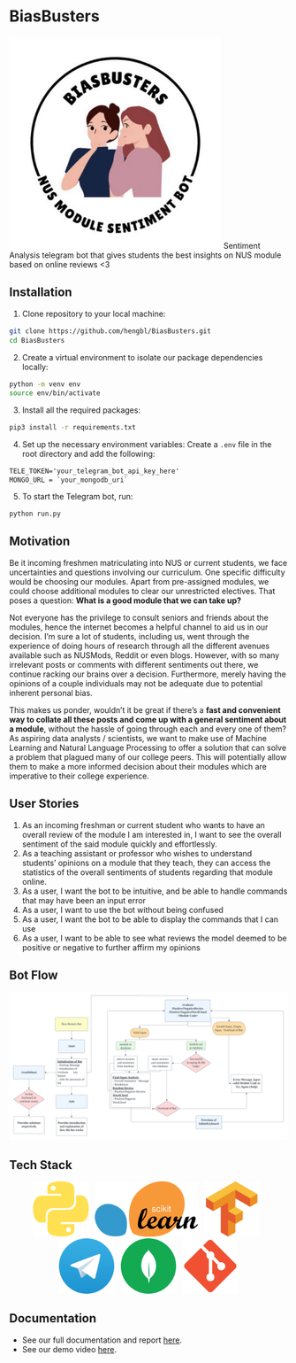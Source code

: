 # BiasBusters
<img src="images/logo.png" width="384" height="384">
Sentiment Analysis telegram bot that gives students the best insights on NUS module based on online reviews &lt;3 

## Installation
1. Clone repository to your local machine:
```bash
git clone https://github.com/hengbl/BiasBusters.git
cd BiasBusters
```
2. Create a virtual environment to isolate our package dependencies locally:
```bash
python -m venv env
source env/bin/activate
```
3. Install all the required packages:
```bash
pip3 install -r requirements.txt
```
4. Set up the necessary environment variables:
Create a `.env` file in the root directory and add the following:
```plaintext
TELE_TOKEN='your_telegram_bot_api_key_here'
MONGO_URL = `your_mongodb_uri`
```
5. To start the Telegram bot, run:
```bash
python run.py
```

## Motivation
Be it incoming freshmen matriculating into NUS or current students, we face uncertainties and questions involving our curriculum. One specific difficulty would be choosing our modules. Apart from pre-assigned modules, we could choose additional modules to clear our unrestricted electives. That poses a question: **What is a good module that we can take up?**

Not everyone has the privilege to consult seniors and friends about the modules, hence the internet becomes a helpful channel to aid us in our decision. I’m sure a lot of students, including us, went through the experience of doing hours of research through all the different avenues available such as NUSMods, Reddit or even blogs. However, with so many irrelevant posts or comments with different sentiments out there, we continue racking our brains over a decision. Furthermore, merely having the opinions of a couple individuals may not be adequate due to potential inherent personal bias. 

This makes us ponder, wouldn’t it be great if there’s a **fast and convenient way to collate all these posts and come up with a general sentiment about a module**, without the hassle of going through each and every one of them? As aspiring data analysts / scientists, we want to make use of Machine Learning and Natural Language Processing to offer a solution that can solve a problem that plagued many of our college peers. This will potentially allow them to make a more informed decision about their modules which are imperative to their college experience.

## User Stories
1. As an incoming freshman or current student who wants to have an overall review of the module I am interested in, I want to see the overall sentiment of the said module quickly and effortlessly. 
2. As a teaching assistant or professor who wishes to understand students’ opinions on a module that they teach, they can access the statistics of the overall sentiments of students regarding that module online. 
3. As a user, I want the bot to be intuitive, and be able to handle commands that may have been an input error
4. As a user, I want to use the bot without being confused
5. As a user, I want the bot to be able to display the commands that I can use
6. As a user, I want to be able to see what reviews the model deemed to be positive or negative to further affirm my opinions

## Bot Flow
![flow_chart](images/flow_chart.png)

## Tech Stack
<!-- markdownlint-disable MD033 -->
<!-- The lack of line breaks within anchor tags is due to a weird underline appearing when line breaks are present. -->
<p align="center">
  <a href="https://www.python.org/" title="Python"><img src="images/python.svg" height="100" width="auto" /></a>
  &nbsp;
  <a href="https://scikit-learn.org/stable/" title="Scikit-Learn"><img src="images/sklearn.png" height="100" width="auto" /></a>
  &nbsp;
  <a href="https://www.tensorflow.org" title="Tensorflow"><img src="images/tensorflow.svg" height="100" width="auto" /></a>
  &nbsp;
  <a href="https://www.google.com/search?client=safari&rls=en&q=telebot&ie=UTF-8&oe=UTF-8" title="Telebot"><img src="images/Telegram.png" height="100" width="auto" /></a>
  &nbsp;
  <a href="https://www.google.com/search?client=safari&rls=en&q=mongodb+documentation&ie=UTF-8&oe=UTF-8" title="MongoDB"><img src="images/mongodb.svg" height="100" width="auto" /></a>
  &nbsp;
  <a href="https://git-scm.com/doc" title="Git"><img src="images/git.svg" height="100" width="auto" /></a>
</p>
<!-- markdownlint-enable MD033 -->

## Documentation
- See our full documentation and report [here](https://docs.google.com/document/d/1oEJ0yzHoCiJSVWkN6aBg4_yyP9agPJLlX_myntL60oU/edit?usp=sharing).
- See our demo video [here](https://drive.google.com/file/d/176iT__R4OvdXzZmzGBxateXnvpLJjSdC/view?usp=sharing).
